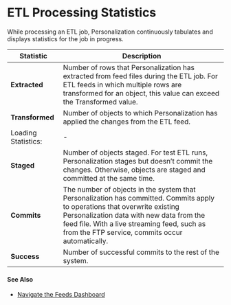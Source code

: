 

# ETL Processing Statistics

While processing an ETL job, Personalization continuously tabulates and
displays statistics for the job in progress.

Statistic | Description  
---|---  
**Extracted** | Number of rows that Personalization has extracted from feed files during the ETL job. For ETL feeds in which multiple rows are transformed for an object, this value can exceed the Transformed value.  
**Transformed** | Number of objects to which Personalization has applied the changes from the ETL feed.  
Loading Statistics: | -  
**Staged** | Number of objects staged. For test ETL runs, Personalization stages but doesn’t commit the changes. Otherwise, objects are staged and committed at the same time.  
**Commits** | The number of objects in the system that Personalization has committed. Commits apply to operations that overwrite existing Personalization data with new data from the feed file. With a live streaming feed, such as from the FTP service, commits occur automatically.  
**Success** | Number of successful commits to the rest of the system.  
  
#### See Also

  * [Navigate the Feeds Dashboard](https://help.salesforce.com/s/articleView?id=sf.mc_pers_etl_feeds_dashboard_use.htm&language=en_US&type=5 "Open the Feeds Dashboard and explore ETL jobs that are queued, in progress, or complete.")

